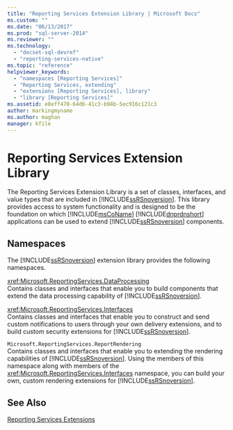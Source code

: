 ```yaml
---
title: "Reporting Services Extension Library | Microsoft Docs"
ms.custom: ""
ms.date: "06/13/2017"
ms.prod: "sql-server-2014"
ms.reviewer: ""
ms.technology: 
  - "docset-sql-devref"
  - "reporting-services-native"
ms.topic: "reference"
helpviewer_keywords: 
  - "namespaces [Reporting Services]"
  - "Reporting Services, extending"
  - "extensions [Reporting Services], library"
  - "library [Reporting Services]"
ms.assetid: e8eff470-64d6-41c3-b98b-5ec916c121c3
author: markingmyname
ms.author: maghan
manager: kfile
---
```

# Reporting Services Extension Library
  The Reporting Services Extension Library is a set of classes, interfaces, and value types that are included in [!INCLUDE[ssRSnoversion](../../includes/ssrsnoversion-md.md)]. This library provides access to system functionality and is designed to be the foundation on which [!INCLUDE[msCoName](../../includes/msconame-md.md)] [!INCLUDE[dnprdnshort](../../includes/dnprdnshort-md.md)] applications can be used to extend [!INCLUDE[ssRSnoversion](../../includes/ssrsnoversion-md.md)] components.  
  
## Namespaces  
 The [!INCLUDE[ssRSnoversion](../../includes/ssrsnoversion-md.md)] extension library provides the following namespaces.  
  
 <xref:Microsoft.ReportingServices.DataProcessing>  
 Contains classes and interfaces that enable you to build components that extend the data processing capability of [!INCLUDE[ssRSnoversion](../../includes/ssrsnoversion-md.md)].  
  
 <xref:Microsoft.ReportingServices.Interfaces>  
 Contains classes and interfaces that enable you to construct and send custom notifications to users through your own delivery extensions, and to build custom security extensions for [!INCLUDE[ssRSnoversion](../../includes/ssrsnoversion-md.md)].  
  
 `Microsoft.ReportingServices.ReportRendering`  
 Contains classes and interfaces that enable you to extending the rendering capabilities of [!INCLUDE[ssRSnoversion](../../includes/ssrsnoversion-md.md)]. Using the members of this namespace along with members of the <xref:Microsoft.ReportingServices.Interfaces> namespace, you can build your own, custom rendering extensions for [!INCLUDE[ssRSnoversion](../../includes/ssrsnoversion-md.md)].  
  
## See Also  
 [Reporting Services Extensions](reporting-services-extensions.md)  
  
  
